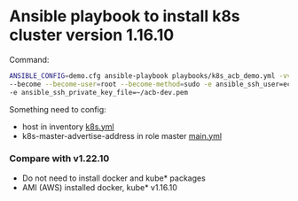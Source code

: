 # Ansible playbook to install k8s cluster version 1.16.10

Command:

```bash
ANSIBLE_CONFIG=demo.cfg ansible-playbook playbooks/k8s_acb_demo.yml -vv \
--become --become-user=root --become-method=sudo -e ansible_ssh_user=ec2-user \
-e ansible_ssh_private_key_file=~/acb-dev.pem
```

Something need to config:
- host in inventory [k8s.yml](../../../inventory/demo/k8s.yml)
- k8s-master-advertise-address in role master [main.yml](master/defaults/main.yml)


### Compare with v1.22.10

- Do not need to install docker and kube* packages
- AMI (AWS) installed docker, kube* v1.16.10